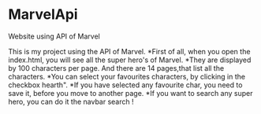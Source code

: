 # MarvelApi
Website using API of Marvel

This is my project using the API of Marvel.
  *First of all, when you open the index.html, you will see all the super hero's of Marvel. 
  *They are displayed by 100 characters per page. And there are 14 pages,that list all the characters.
  *You can select your favourites characters, by clicking in the checkbox hearth".
  *If you have selected any favourite char, you need to save it, before you move to another page. 
  *If you want to search any super hero, you can do it the navbar search !
